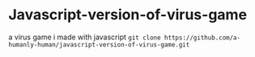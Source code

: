 # Javascript-version-of-virus-game
a virus game i made with javascript
`git clone https://github.com/a-humanly-human/javascript-version-of-virus-game.git`
